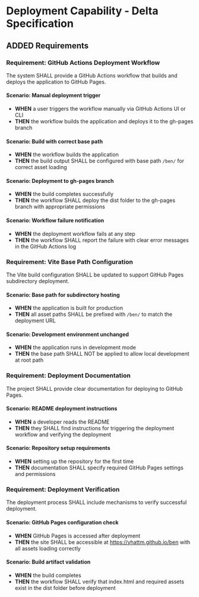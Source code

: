 # Deployment Capability - Delta Specification

## ADDED Requirements

### Requirement: GitHub Actions Deployment Workflow
The system SHALL provide a GitHub Actions workflow that builds and deploys the application to GitHub Pages.

#### Scenario: Manual deployment trigger
- **WHEN** a user triggers the workflow manually via GitHub Actions UI or CLI
- **THEN** the workflow builds the application and deploys it to the gh-pages branch

#### Scenario: Build with correct base path
- **WHEN** the workflow builds the application
- **THEN** the build output SHALL be configured with base path `/ben/` for correct asset loading

#### Scenario: Deployment to gh-pages branch
- **WHEN** the build completes successfully
- **THEN** the workflow SHALL deploy the dist folder to the gh-pages branch with appropriate permissions

#### Scenario: Workflow failure notification
- **WHEN** the deployment workflow fails at any step
- **THEN** the workflow SHALL report the failure with clear error messages in the GitHub Actions log

### Requirement: Vite Base Path Configuration
The Vite build configuration SHALL be updated to support GitHub Pages subdirectory deployment.

#### Scenario: Base path for subdirectory hosting
- **WHEN** the application is built for production
- **THEN** all asset paths SHALL be prefixed with `/ben/` to match the deployment URL

#### Scenario: Development environment unchanged
- **WHEN** the application runs in development mode
- **THEN** the base path SHALL NOT be applied to allow local development at root path

### Requirement: Deployment Documentation
The project SHALL provide clear documentation for deploying to GitHub Pages.

#### Scenario: README deployment instructions
- **WHEN** a developer reads the README
- **THEN** they SHALL find instructions for triggering the deployment workflow and verifying the deployment

#### Scenario: Repository setup requirements
- **WHEN** setting up the repository for the first time
- **THEN** documentation SHALL specify required GitHub Pages settings and permissions

### Requirement: Deployment Verification
The deployment process SHALL include mechanisms to verify successful deployment.

#### Scenario: GitHub Pages configuration check
- **WHEN** GitHub Pages is accessed after deployment
- **THEN** the site SHALL be accessible at https://yhattm.github.io/ben with all assets loading correctly

#### Scenario: Build artifact validation
- **WHEN** the build completes
- **THEN** the workflow SHALL verify that index.html and required assets exist in the dist folder before deployment
